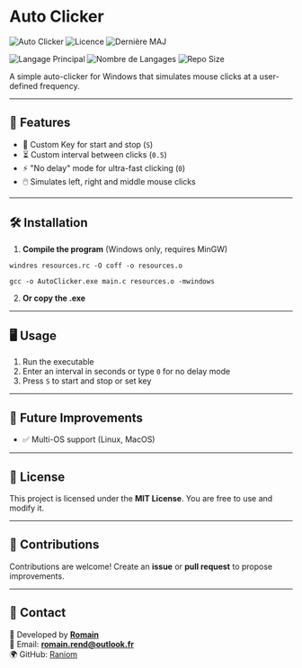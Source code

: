 # Auto Clicker

![Auto Clicker](https://img.shields.io/badge/AutoClicker-v1.6-blue.svg) ![Licence](https://img.shields.io/github/license/Raniom/auto-clicker) ![Dernière MAJ](https://img.shields.io/github/last-commit/Raniom/auto-clicker)

![Langage Principal](https://img.shields.io/github/languages/top/Raniom/auto-clicker) ![Nombre de Langages](https://img.shields.io/github/languages/count/Raniom/auto-clicker) ![Repo Size](https://img.shields.io/github/repo-size/Raniom/auto-clicker)

A simple auto-clicker for Windows that simulates mouse clicks at a user-defined frequency.

---

## 🚀 Features

- 🔘 Custom Key for start and stop (`S`)
- ⏳ Custom interval between clicks (`0.5`)
- ⚡ "No delay" mode for ultra-fast clicking (`0`)
- 🖱️ Simulates left, right and middle mouse clicks

---

## 🛠️ Installation

1. **Compile the program** (Windows only, requires MinGW)

`windres resources.rc -O coff -o resources.o`

`gcc -o AutoClicker.exe main.c resources.o -mwindows`

2. **Or copy the .exe**

---

## 🖥️ Usage

1. Run the executable
2. Enter an interval in seconds or type `0` for no delay mode
3. Press `S` to start and stop or set key

---

## 📌 Future Improvements

- ✅ Multi-OS support (Linux, MacOS)

---

## 📄 License

This project is licensed under the **MIT License**. You are free to use and modify it.

---

## 🤝 Contributions

Contributions are welcome! Create an **issue** or **pull request** to propose improvements.

---

## 📧 Contact

📌 Developed by **[Romain](https://github.com/Raniom)**  
📩 Email: **romain.rend@outlook.fr**  
🌍 GitHub: [Raniom](https://github.com/Raniom)

